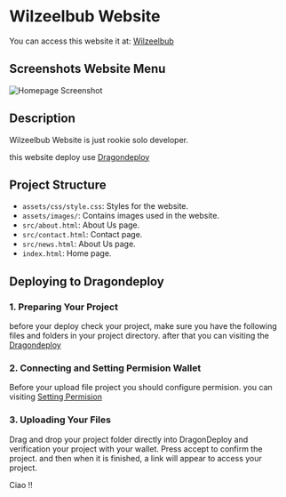 # Wilzeelbub Website

You can access this website it at: [Wilzeelbub](https://zygxswak2ckblw5acpla7lonpjgjvbwohpzr4zqkfe3kcuygx5gq.arweave.net/zg15WArQlBXboBPWD63Nekyahs478x5mCik2oVMGv00/)

## Screenshots Website Menu

![Homepage Screenshot](assets/ss/ss1.jpg)

## Description

Wilzeelbub Website is just rookie solo developer. 


this website deploy use [Dragondeploy](https://dragondeploy.xyz/)

## Project Structure

- `assets/css/style.css`: Styles for the website.
- `assets/images/`: Contains images used in the website.
- `src/about.html`: About Us page.
- `src/contact.html`: Contact page.
- `src/news.html`: About Us page.
- `index.html`: Home page.

## Deploying to Dragondeploy

### 1. Preparing Your Project

before your deploy check your project, make sure you have the following files and folders in your project directory. after that
you can visiting the [Dragondeploy](https://dragondeploy.xyz/)

### 2. Connecting and Setting Permision Wallet

Before your upload file project you should configure permision.
you can visiting [Setting Permision](https://dragondeploy.xyz/pro-tips)

### 3. Uploading Your Files

Drag and drop your project folder directly into DragonDeploy and verification your project with your wallet. Press accept to confirm the project. and then when it is finished, a link will appear to access your project.

Ciao !!
